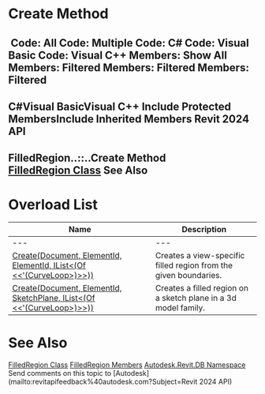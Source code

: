 # Create Method

﻿
 Code: All Code: Multiple Code: C# Code: Visual Basic Code: Visual C++  Members: Show All Members: Filtered Members: Filtered Members: Filtered   
---  
C#Visual BasicVisual C++
Include Protected MembersInclude Inherited Members
Revit 2024 API  
---  
FilledRegion..::..Create Method   
[FilledRegion Class](3685651c-a789-3550-f6bb-7c1decc29079.md "FilledRegion Class") See Also  
---  
# Overload List
| Name | Description |
| --- | --- |
| --- | --- | --- |
| [Create(Document, ElementId, ElementId, IList<(Of <<'(CurveLoop>)>>))](ca304caa-7f95-4638-67d9-a138be609b9f.md "Create Method \(Document, ElementId, ElementId, IList\(CurveLoop\)\)") | Creates a view-specific filled region from the given boundaries. |
| [Create(Document, ElementId, SketchPlane, IList<(Of <<'(CurveLoop>)>>))](2b534d9c-666e-b8a8-0af0-931029f72e9f.md "Create Method \(Document, ElementId, SketchPlane, IList\(CurveLoop\)\)") | Creates a filled region on a sketch plane in a 3d model family. |

# See Also
[FilledRegion Class](3685651c-a789-3550-f6bb-7c1decc29079.md "FilledRegion Class")
[FilledRegion Members](290f529f-2bc0-fda3-d2ff-7b7e2ef7e29f.md "FilledRegion Members")
[Autodesk.Revit.DB Namespace](87546ba7-461b-c646-cbb1-2cb8f5bff8b2.md "Autodesk.Revit.DB Namespace")
Send comments on this topic to [Autodesk](mailto:revitapifeedback%40autodesk.com?Subject=Revit 2024 API)